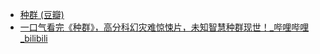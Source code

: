 - [种群 (豆瓣)](https://movie.douban.com/subject/2072475/)
- [一口气看完《种群》，高分科幻灾难惊悚片，未知智慧种群现世！_哔哩哔哩_bilibili](https://www.bilibili.com/video/BV1FPt7eGEE9/)
